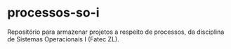 # processos-so-i
Repositório para armazenar projetos a respeito de processos, da disciplina de Sistemas Operacionais I (Fatec ZL).
